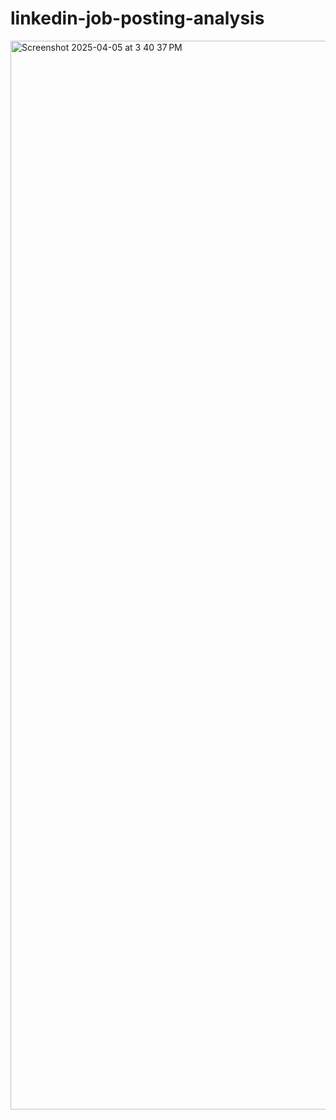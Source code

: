 # linkedin-job-posting-analysis


<img width="1710" alt="Screenshot 2025-04-05 at 3 40 37 PM" src="https://github.com/user-attachments/assets/dd56295e-3197-4a7f-ba5b-4a73b17bc37c" />
